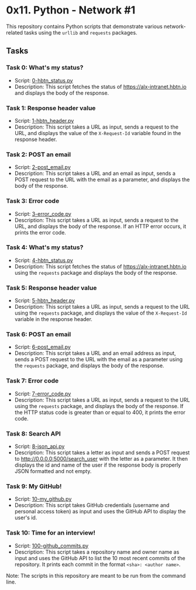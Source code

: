 # 0x11. Python - Network #1

This repository contains Python scripts that demonstrate various network-related tasks using the `urllib` and `requests` packages.

## Tasks

### Task 0: What's my status?

- Script: [0-hbtn_status.py](./0-hbtn_status.py)
- Description: This script fetches the status of https://alx-intranet.hbtn.io and displays the body of the response.

### Task 1: Response header value

- Script: [1-hbtn_header.py](./1-hbtn_header.py)
- Description: This script takes a URL as input, sends a request to the URL, and displays the value of the `X-Request-Id` variable found in the response header.

### Task 2: POST an email

- Script: [2-post_email.py](./2-post_email.py)
- Description: This script takes a URL and an email as input, sends a POST request to the URL with the email as a parameter, and displays the body of the response.

### Task 3: Error code

- Script: [3-error_code.py](./3-error_code.py)
- Description: This script takes a URL as input, sends a request to the URL, and displays the body of the response. If an HTTP error occurs, it prints the error code.

### Task 4: What's my status?

- Script: [4-hbtn_status.py](./4-hbtn_status.py)
- Description: This script fetches the status of https://alx-intranet.hbtn.io using the `requests` package and displays the body of the response.

### Task 5: Response header value

- Script: [5-hbtn_header.py](./5-hbtn_header.py)
- Description: This script takes a URL as input, sends a request to the URL using the `requests` package, and displays the value of the `X-Request-Id` variable in the response header.

### Task 6: POST an email

- Script: [6-post_email.py](./6-post_email.py)
- Description: This script takes a URL and an email address as input, sends a POST request to the URL with the email as a parameter using the `requests` package, and displays the body of the response.

### Task 7: Error code

- Script: [7-error_code.py](./7-error_code.py)
- Description: This script takes a URL as input, sends a request to the URL using the `requests` package, and displays the body of the response. If the HTTP status code is greater than or equal to 400, it prints the error code.

### Task 8: Search API

- Script: [8-json_api.py](./8-json_api.py)
- Description: This script takes a letter as input and sends a POST request to http://0.0.0.0:5000/search_user with the letter as a parameter. It then displays the id and name of the user if the response body is properly JSON formatted and not empty.

### Task 9: My GitHub!

- Script: [10-my_github.py](./10-my_github.py)
- Description: This script takes GitHub credentials (username and personal access token) as input and uses the GitHub API to display the user's id.

### Task 10: Time for an interview!

- Script: [100-github_commits.py](./100-github_commits.py)
- Description: This script takes a repository name and owner name as input and uses the GitHub API to list the 10 most recent commits of the repository. It prints each commit in the format `<sha>: <author name>`.

Note: The scripts in this repository are meant to be run from the command line.